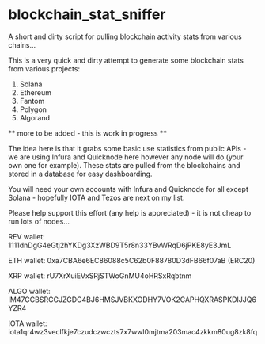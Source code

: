 # blockchain_stat_sniffer
A short and dirty script for pulling blockchain activity stats from various chains...

This is a very quick and dirty attempt to generate some blockchain stats from various projects:

1. Solana
2. Ethereum
3. Fantom
4. Polygon
5. Algorand

** more to be added - this is work in progress **

The idea here is that it grabs some basic use statistics from public APIs - we are using Infura and Quicknode here however
any node will do (your own one for example). These stats are pulled from the blockchains and stored in a database for easy
dashboarding.

You will need your own accounts with Infura and Quicknode for all except Solana - hopefully IOTA and Tezos are next on my list.

Please help support this effort (any help is appreciated) - it is not cheap to run lots of nodes...

REV wallet: 1111dnDgG4eGtj2hYKDg3XzWBD9T5r8n33YBvWRqD6jPKE8yE3JmL

ETH wallet: 0xa7CBA6e6EC86088c5C62b0F88780D3dFB66f07aB (ERC20)

XRP wallet: rU7XrXuiEVxSRjSTWoGnMU4oHRSxRqbtnm

ALGO wallet: IM47CCBSRCGJZGDC4BJ6HMSJVBKXODHY7VOK2CAPHQXRASPKDIJJQ6YZR4

IOTA wallet: iota1qr4wz3veclfkje7czudczwczts7x7wwl0mjtma203mac4zkkm80ug8zk8fq

